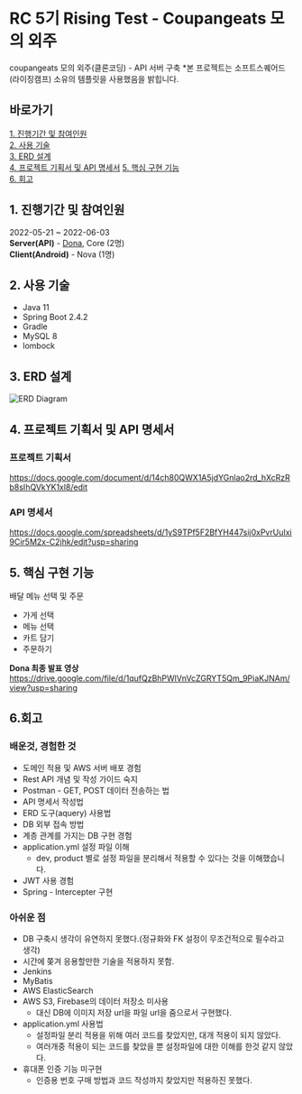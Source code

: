 # RC 5기 Rising Test - Coupangeats 모의 외주
coupangeats 모의 외주(클론코딩) - API 서버 구축
*본 프로젝트는 소프트스퀘어드(라이징캠프) 소유의 템플릿을 사용했음을 밝힙니다.

## 바로가기
[1. 진행기간 및 참여인원](https://github.com/YeJinHong/RisingCamp_coupangeats/edit/main/README.md#1-%EC%A7%84%ED%96%89%EA%B8%B0%EA%B0%84-%EB%B0%8F-%EC%B0%B8%EC%97%AC%EC%9D%B8%EC%9B%90)  
[2. 사용 기술](https://github.com/YeJinHong/RisingCamp_coupangeats/edit/main/README.md#2-%EC%82%AC%EC%9A%A9-%EA%B8%B0%EC%88%A0)  
[3. ERD 설계](https://github.com/YeJinHong/RisingCamp_coupangeats/edit/main/README.md#3-erd-%EC%84%A4%EA%B3%84)  
[4. 프로젝트 기획서 및 API 명세서](https://github.com/YeJinHong/RisingCamp_coupangeats/edit/main/README.md#4-%ED%94%84%EB%A1%9C%EC%A0%9D%ED%8A%B8-%EA%B8%B0%ED%9A%8D%EC%84%9C-%EB%B0%8F-api-%EB%AA%85%EC%84%B8%EC%84%9C)
[5. 핵심 구현 기능](https://github.com/YeJinHong/RisingCamp_coupangeats/edit/main/README.md#5-%ED%95%B5%EC%8B%AC-%EA%B5%AC%ED%98%84-%EA%B8%B0%EB%8A%A5)  
[6. 회고](https://github.com/YeJinHong/RisingCamp_coupangeats/edit/main/README.md#6%ED%9A%8C%EA%B3%A0)  

## 1. 진행기간 및 참여인원
2022-05-21 ~ 2022-06-03   
**Server(API)** - [Dona](https://github.com/YeJinHong), Core (2명)   
**Client(Android)** - Nova (1명)

## 2. 사용 기술
- Java 11
- Spring Boot 2.4.2
- Gradle
- MySQL 8
- lombock

## 3. ERD 설계
![ERD Diagram](https://user-images.githubusercontent.com/33932851/198862318-f803146c-5b69-4b04-b1d2-582668198680.png)

## 4. 프로젝트 기획서 및 API 명세서
### 프로젝트 기획서
https://docs.google.com/document/d/14ch80QWX1A5jdYGnlao2rd_hXcRzRb8sIhQVkYK1xl8/edit


### API 명세서
https://docs.google.com/spreadsheets/d/1yS9TPf5F2BfYH447sij0xPvrUuIxi9Cir5M2x-C2jhk/edit?usp=sharing


## 5. 핵심 구현 기능 
배달 메뉴 선택 및 주문
- 가게 선택
- 메뉴 선택
- 카트 담기
- 주문하기

**Dona 최종 발표 영상**   
https://drive.google.com/file/d/1qufQzBhPWlVnVcZGRYT5Qm_9PiaKJNAm/view?usp=sharing


## 6.회고
### 배운것, 경험한 것   
 - 도메인 적용 및 AWS 서버 배포 경험
 - Rest API 개념 및 작성 가이드 숙지
 - Postman - GET, POST 데이터 전송하는 법
 - API 명세서 작성법
 - ERD 도구(aquery) 사용법
 - DB 외부 접속 방법
 - 계층 관계를 가지는 DB 구현 경험
 - application.yml 설정 파일 이해
    - dev, product 별로 설정 파일을 분리해서 적용할 수 있다는 것을 이해했습니다.
 - JWT 사용 경험
 - Spring - Intercepter 구현
    
### 아쉬운 점
- DB 구축시 생각이 유연하지 못했다.(정규화와 FK 설정이 무조건적으로 필수라고 생각)
- 시간에 쫒겨 응용할만한 기술을 적용하지 못함.
 - Jenkins
 - MyBatis
 - AWS ElasticSearch
 - AWS S3, Firebase의 데이터 저장소 미사용
    - 대신 DB에 이미지 저장 url을 파일 url을 줌으로서 구현했다.
 - application.yml 사용법 
    - 설정파일 분리 적용을 위해 여러 코드를 찾았지만, 대개 적용이 되지 않았다.
    - 여러개중 적용이 되는 코드를 찾았을 뿐 설정파일에 대한 이해를 한것 같지 않았다.
 - 휴대폰 인증 기능 미구현
   - 인증용 번호 구매 방법과 코드 작성까지 찾았지만 적용하진 못했다. 

